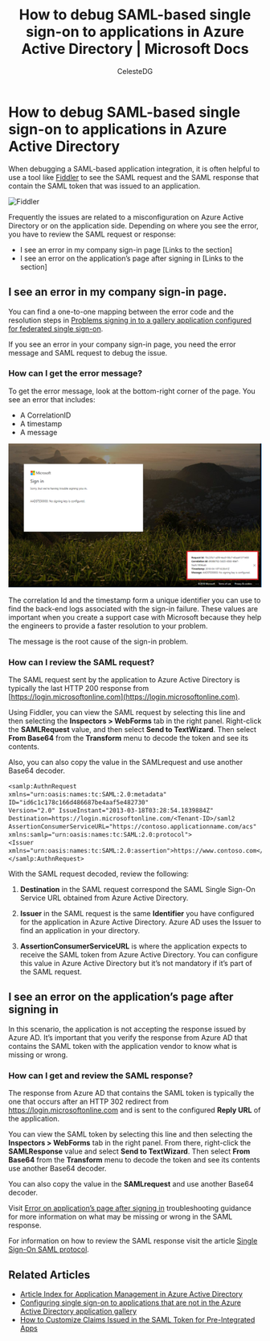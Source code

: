 ﻿---
title: How to debug SAML-based single sign-on to applications in Azure Active Directory | Microsoft Docs
description: 'Learn how to debug SAML-based single sign-on to applications in Azure Active Directory '
services: active-directory
author: CelesteDG
documentationcenter: na
manager: mtillman

ms.assetid: edbe492b-1050-4fca-a48a-d1fa97d47815
ms.service: active-directory
ms.component: develop
ms.devlang: na
ms.topic: article
ms.tgt_pltfrm: na
ms.workload: identity
ms.date: 07/20/2017
ms.author: celested
ms.custom: aaddev
ms.reviewer: dastrock; smalser
---

# How to debug SAML-based single sign-on to applications in Azure Active Directory

When debugging a SAML-based application integration, it is often helpful to use a tool like [Fiddler](http://www.telerik.com/fiddler) to see the SAML request and the SAML response that contain the SAML token that was issued to an application. 

![Fiddler][1]

Frequently the issues are related to a misconfiguration on Azure Active Directory or on the application side. Depending on where you see the error, you have to review the SAML request or response:

- I see an error in my company sign-in page [Links to the section]
- I see an error on the application’s page after signing in [Links to the section]

## I see an error in my company sign-in page.

You can find a one-to-one mapping between the error code and the resolution steps in [Problems signing in to a gallery application configured for federated single sign-on](https://docs.microsoft.com/azure/active-directory/application-sign-in-problem-federated-sso-gallery?/?WT.mc_id=DOC_AAD_How_to_Debug_SAML).

If you see an error in your company sign-in page, you need the error message and SAML request to debug the issue.

### How can I get the error  message?

To get the error message, look at the bottom-right corner of the page. You see an error that includes:

- A CorrelationID
- A timestamp
- A message

![Error][2] 

 
The correlation Id and the timestamp form a unique identifier you can use to find the back-end logs associated with the sign-in failure. These values are important when you create a support case with Microsoft because they  help the engineers to provide a faster resolution to your problem.

The message is the root cause of the sign-in problem. 


### How can I review the SAML request?

The SAML request sent by the application to Azure Active Directory is typically the last HTTP 200 response from  [https://login.microsoftonline.com](https://login.microsoftonline.com).
 
Using Fiddler, you can view the SAML request by selecting this line and then selecting the **Inspectors > WebForms** tab in the right panel. Right-click the **SAMLRequest** value, and then select **Send to TextWizard**. Then select **From Base64** from the **Transform** menu to decode the token and see its contents. 

Also, you can also copy the value in the SAMLrequest and use another Base64 decoder.

    <samlp:AuthnRequest
    xmlns="urn:oasis:names:tc:SAML:2.0:metadata"
    ID="id6c1c178c166d486687be4aaf5e482730"
    Version="2.0" IssueInstant="2013-03-18T03:28:54.1839884Z"
    Destination=https://login.microsoftonline.com/<Tenant-ID>/saml2
    AssertionConsumerServiceURL="https://contoso.applicationname.com/acs"
    xmlns:samlp="urn:oasis:names:tc:SAML:2.0:protocol">
    <Issuer xmlns="urn:oasis:names:tc:SAML:2.0:assertion">https://www.contoso.com</Issuer>
    </samlp:AuthnRequest>

With the SAML request decoded, review the following:

1. **Destination** in the SAML request correspond the SAML Single Sign-On Service URL obtained from Azure Active Directory.
 
2. **Issuer** in the SAML request is the same **Identifier** you have configured for the application in Azure Active Directory. Azure AD uses the Issuer to find an application in your directory.

3. **AssertionConsumerServiceURL** is where the application expects to receive the SAML token from Azure Active Directory. You can configure this value in Azure Active Directory but it’s not mandatory if it’s part of the SAML request.


## I see an error on the application’s page after signing in

In this scenario, the application is not accepting the response issued by Azure AD. It’s important that you verify the response from Azure AD that contains the SAML token with the application vendor to know what is missing or wrong. 

### How can I get and review the SAML response?

The response from Azure AD that contains the SAML token is typically the one that occurs after an HTTP 302 redirect from https://login.microsoftonline.com and is sent to the configured **Reply URL** of the application. 

You can view the SAML token by selecting this line and then selecting the **Inspectors > WebForms** tab in the right panel. From there, right-click the **SAMLResponse** value and select **Send to TextWizard**. Then select **From Base64** from the **Transform** menu to decode the token and see its contents use another Base64 decoder. 

You can also copy the value in the **SAMLrequest** and use another Base64 decoder.

Visit [Error on application’s page after signing in](https://docs.microsoft.com/azure/active-directory/application-sign-in-problem-federated-sso-gallery?/?WT.mc_id=DOC_AAD_How_to_Debug_SAML) troubleshooting guidance for more information on what may be missing or wrong in the SAML response.

For information on how to review the SAML response visit the article [Single Sign-On SAML protocol](https://docs.microsoft.com/azure/active-directory/develop/active-directory-single-sign-on-protocol-reference?/?WT.mc_id=DOC_AAD_How_to_Debug_SAML#response).


## Related Articles
* [Article Index for Application Management in Azure Active Directory](../active-directory-apps-index.md)
* [Configuring single sign-on to applications that are not in the Azure Active Directory application gallery](../application-config-sso-how-to-configure-federated-sso-non-gallery.md)
* [How to Customize Claims Issued in the SAML Token for Pre-Integrated Apps](active-directory-saml-claims-customization.md)

<!--Image references-->
[1]: ../media/active-directory-saml-debugging/fiddler.png
[2]: ../media/active-directory-saml-debugging/error.png
